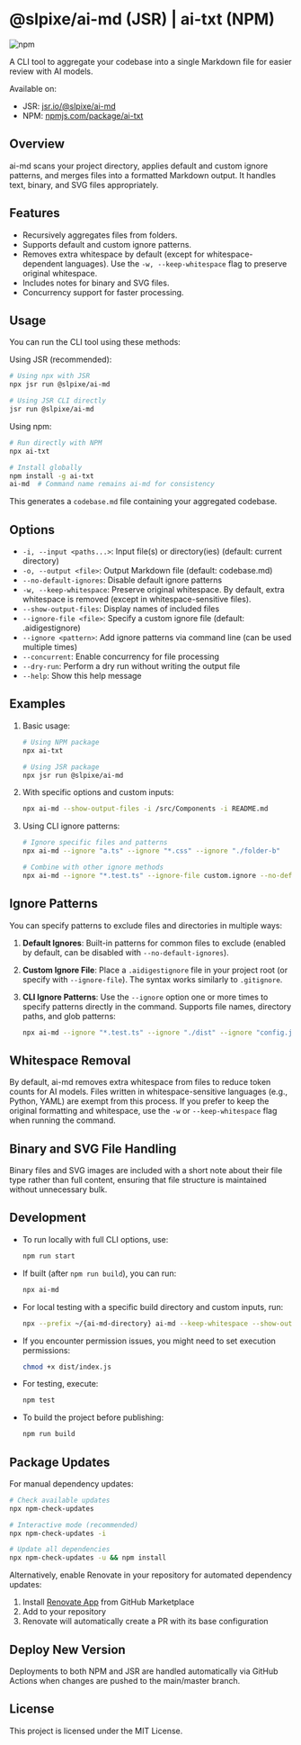 # @slpixe/ai-md (JSR) | ai-txt (NPM)

![npm](https://img.shields.io/npm/v/ai-txt)

A CLI tool to aggregate your codebase into a single Markdown file for easier review with AI models.

Available on:
- JSR: [jsr.io/@slpixe/ai-md](https://jsr.io/@slpixe/ai-md)
- NPM: [npmjs.com/package/ai-txt](https://www.npmjs.com/package/ai-txt)

## Overview

ai-md scans your project directory, applies default and custom ignore patterns, and merges files into a formatted Markdown output. It handles text, binary, and SVG files appropriately.

## Features

- Recursively aggregates files from folders.
- Supports default and custom ignore patterns.
- Removes extra whitespace by default (except for whitespace-dependent languages). Use the `-w, --keep-whitespace` flag to preserve original whitespace.
- Includes notes for binary and SVG files.
- Concurrency support for faster processing.

## Usage

You can run the CLI tool using these methods:

Using JSR (recommended):
```bash
# Using npx with JSR
npx jsr run @slpixe/ai-md

# Using JSR CLI directly
jsr run @slpixe/ai-md
```

Using npm:
```bash
# Run directly with NPM
npx ai-txt

# Install globally
npm install -g ai-txt
ai-md  # Command name remains ai-md for consistency
```

This generates a `codebase.md` file containing your aggregated codebase.

## Options

- `-i, --input <paths...>`: Input file(s) or directory(ies) (default: current directory)
- `-o, --output <file>`: Output Markdown file (default: codebase.md)
- `--no-default-ignores`: Disable default ignore patterns
- `-w, --keep-whitespace`: Preserve original whitespace. By default, extra whitespace is removed (except in whitespace-sensitive files).
- `--show-output-files`: Display names of included files
- `--ignore-file <file>`: Specify a custom ignore file (default: .aidigestignore)
- `--ignore <pattern>`: Add ignore patterns via command line (can be used multiple times)
- `--concurrent`: Enable concurrency for file processing
- `--dry-run`: Perform a dry run without writing the output file
- `--help`: Show this help message

## Examples

1. Basic usage:

   ```bash
   # Using NPM package
   npx ai-txt
   
   # Using JSR package
   npx jsr run @slpixe/ai-md
   ```

2. With specific options and custom inputs:

   ```bash
   npx ai-md --show-output-files -i /src/Components -i README.md
   ```

3. Using CLI ignore patterns:

   ```bash
   # Ignore specific files and patterns
   npx ai-md --ignore "a.ts" --ignore "*.css" --ignore "./folder-b"
   
   # Combine with other ignore methods
   npx ai-md --ignore "*.test.ts" --ignore-file custom.ignore --no-default-ignores
   ```

## Ignore Patterns

You can specify patterns to exclude files and directories in multiple ways:

1. **Default Ignores**: Built-in patterns for common files to exclude (enabled by default, can be disabled with `--no-default-ignores`).

2. **Custom Ignore File**: Place a `.aidigestignore` file in your project root (or specify with `--ignore-file`). The syntax works similarly to `.gitignore`.

3. **CLI Ignore Patterns**: Use the `--ignore` option one or more times to specify patterns directly in the command. Supports file names, directory paths, and glob patterns:
   ```bash
   npx ai-md --ignore "*.test.ts" --ignore "./dist" --ignore "config.json"
   ```

## Whitespace Removal

By default, ai-md removes extra whitespace from files to reduce token counts for AI models. Files written in whitespace-sensitive languages (e.g., Python, YAML) are exempt from this process. If you prefer to keep the original formatting and whitespace, use the `-w` or `--keep-whitespace` flag when running the command.

## Binary and SVG File Handling

Binary files and SVG images are included with a short note about their file type rather than full content, ensuring that file structure is maintained without unnecessary bulk.

## Development

- To run locally with full CLI options, use:
  ```bash
  npm run start
  ```

- If built (after `npm run build`), you can run:
  ```bash
  npx ai-md
  ```

- For local testing with a specific build directory and custom inputs, run:
  ```bash
  npx --prefix ~/{ai-md-directory} ai-md --keep-whitespace --show-output-files -i /src/Components -i README.md
  ```

- If you encounter permission issues, you might need to set execution permissions:
  ```bash
  chmod +x dist/index.js
  ```

- For testing, execute:
  ```bash
  npm test
  ```

- To build the project before publishing:
  ```bash
  npm run build
  ```

## Package Updates

For manual dependency updates:
```bash
# Check available updates
npx npm-check-updates

# Interactive mode (recommended)
npx npm-check-updates -i

# Update all dependencies
npx npm-check-updates -u && npm install
```

Alternatively, enable Renovate in your repository for automated dependency updates:
1. Install [Renovate App](https://github.com/apps/renovate) from GitHub Marketplace
2. Add to your repository
3. Renovate will automatically create a PR with its base configuration

## Deploy New Version

Deployments to both NPM and JSR are handled automatically via GitHub Actions when changes are pushed to the main/master branch.

## License

This project is licensed under the MIT License.
